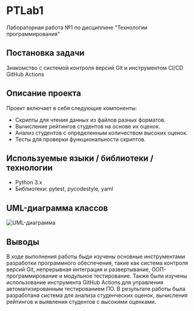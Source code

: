 # PTLab1
Лабораторная работа №1 по дисциплине "Технологии программирования"

## Постановка задачи
Знакомство с системой контроля версий Git и инструментом CI/CD GitHub Actions

## Описание проекта
Проект включает в себя следующие компоненты:
- Скрипты для чтения данных из файлов разных форматов.
- Вычисление рейтингов студентов на основе их оценок.
- Анализ студентов с определенным количеством высоких оценок.
- Тесты для проверки функциональности скриптов.
  
## Используемые языки / библиотеки / технологии
- Python 3.x
- Библиотеки: pytest, pycodestyle, yaml


## UML-диаграмма классов
![UML-диаграмма](img_src/PTLabs.jpeg)

## Выводы

В ходе выполнения работы быди изучены основные инструментами разработки программного обеспечения, такие как система контроля версий Git, непрерывная интеграция и развертывание, ООП-программирование и модульное тестирование. Также были изучены использование инструмента GitHub Actions для управления автоматизированным тестированием ПО. В результате работы была разработана система для анализа студенческих оценок, вычисления рейтингов и выявления студентов с высокими оценками.
